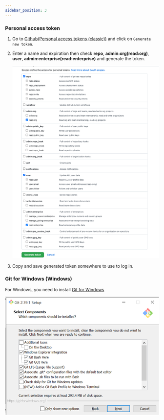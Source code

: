 ```yaml
---
sidebar_position: 3
---
```

### Personal access token

1. Go to [Github(Personal access tokens (classic))](https://github.com/settings/tokens) and click on `Generate new token`.

2. Enter a name and expiration then check **repo**, **admin:org(read:org)**, **user**, **admin:enterprise(read:enterprise)** and generate the token.

   ![image](./img/pat.png)

3. Copy and save generated token somewhere to use to log in.

### Git for Windows (Windows)

For Windows, you need to install [Git for Windows](https://gitforwindows.org)

![image](./img/gitForWindow.png)
